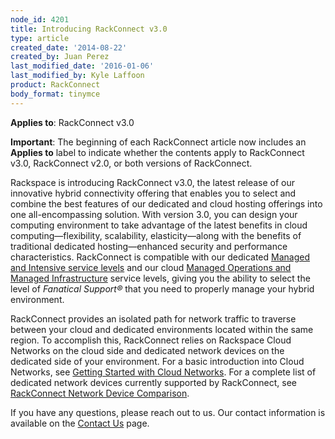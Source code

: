 ```yaml
---
node_id: 4201
title: Introducing RackConnect v3.0
type: article
created_date: '2014-08-22'
created_by: Juan Perez
last_modified_date: '2016-01-06'
last_modified_by: Kyle Laffoon
product: RackConnect
body_format: tinymce
---
```


**Applies to**: RackConnect v3.0

**Important**: The beginning of each RackConnect article now includes an
**Applies to** label to indicate whether the contents apply to
RackConnect v3.0, RackConnect v2.0, or both versions of RackConnect.

Rackspace is introducing RackConnect v3.0, the latest release of our
innovative hybrid connectivity offering that enables you to select and
combine the best features of our dedicated and cloud hosting offerings
into one all-encompassing solution. With version 3.0, you can design
your computing environment to take advantage of the latest benefits in
cloud computing&mdash;flexibility, scalability, elasticity&mdash;along with the
benefits of traditional dedicated hosting&mdash;enhanced security and
performance characteristics. RackConnect is compatible with our
dedicated [Managed and Intensive service
levels](http://www.rackspace.com/managed-hosting/service-levels/) and
our cloud [Managed Operations and Managed
Infrastructure](http://www.rackspace.com/managed-cloud/) service levels,
giving you the ability to select the level of *Fanatical Support&reg;* that
you need to properly manage your hybrid environment.

RackConnect provides an isolated path for network traffic to traverse
between your cloud and dedicated environments located within the same
region. To accomplish this, RackConnect relies on Rackspace Cloud
Networks on the cloud side and dedicated network devices on the
dedicated side of your environment. For a basic introduction into Cloud
Networks, see [Getting Started with Cloud
Networks](/how-to/getting-started-with-cloud-networks).
For a complete list of dedicated network devices currently supported by
RackConnect, see [RackConnect Network Device
Comparison](/how-to/rackconnect-network-device-comparison).

If you have any questions, please reach out to us. Our contact
information is available on the [Contact
Us](/how-to/support) page.

